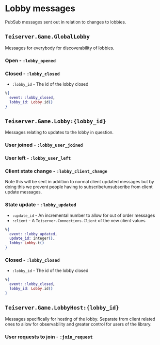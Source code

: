 # Lobby messages
PubSub messages sent out in relation to changes to lobbies.

## `Teiserver.Game.GlobalLobby`
Messages for everybody for discoverability of lobbies.

### Open - `:lobby_opened`

### Closed - `:lobby_closed`
- `:lobby_id` - The id of the lobby closed

```elixir
%{
  event: :lobby_closed,
  lobby_id: Lobby.id()
}
```

## `Teiserver.Game.Lobby:{lobby_id}`
Messages relating to updates to the lobby in question.

### User joined - `:lobby_user_joined`

### User left - `:lobby_user_left`

### Client state change - `:lobby_client_change`
Note this will be sent in addition to normal client updated messages but by doing this we prevent people having to subscribe/unsubscribe from client update messages.

### State update - `:lobby_updated`

- `:update_id` - An incremental number to allow for out of order messages
- `:client` - A `Teiserver.Connections.Client` of the new client values

```elixir
%{
  event: :lobby_updated,
  update_id: integer(),
  lobby: Lobby.t()
}
```

### Closed - `:lobby_closed`
- `:lobby_id` - The id of the lobby closed

```elixir
%{
  event: :lobby_closed,
  lobby_id: Lobby.id()
}
```

## `Teiserver.Game.LobbyHost:{lobby_id}`
Messages specifically for hosting of the lobby. Separate from client related ones to allow for observability and greater control for users of the library.

### User requests to join - `:join_request`

